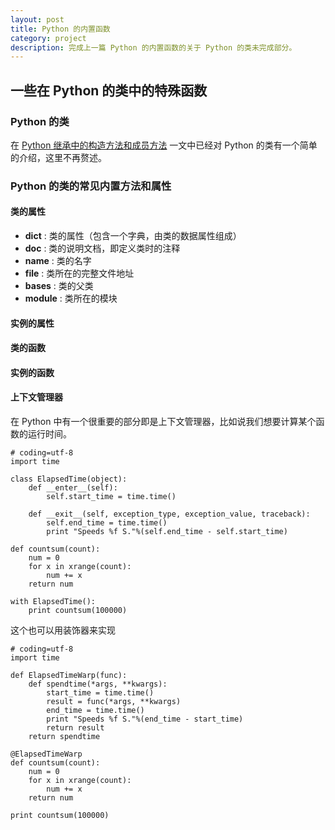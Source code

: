 ```yaml
---
layout: post
title: Python 的内置函数
category: project
description: 完成上一篇 Python 的内置函数的关于 Python 的类未完成部分。
---
```


## 一些在 Python 的类中的特殊函数

### Python 的类

在 [Python 继承中的构造方法和成员方法](https://windard.com/blog/2016/03/01/Method-In-Python-Child) 一文中已经对 Python 的类有一个简单的介绍，这里不再赘述。

### Python 的类的常见内置方法和属性

#### 类的属性

- __dict__  : 类的属性（包含一个字典，由类的数据属性组成）
- __doc__ : 类的说明文档，即定义类时的注释
- __name__ : 类的名字
- __file__ : 类所在的完整文件地址
- __bases__ : 类的父类
- __module__ : 类所在的模块

#### 实例的属性

#### 类的函数

#### 实例的函数

#### 上下文管理器

在 Python 中有一个很重要的部分即是上下文管理器，比如说我们想要计算某个函数的运行时间。

```
# coding=utf-8
import time

class ElapsedTime(object):
	def __enter__(self):
		self.start_time = time.time()

	def __exit__(self, exception_type, exception_value, traceback):
		self.end_time = time.time()
		print "Speeds %f S."%(self.end_time - self.start_time)

def countsum(count):
	num = 0
	for x in xrange(count):
		num += x
	return num

with ElapsedTime():
	print countsum(100000)		
```

这个也可以用装饰器来实现

```
# coding=utf-8
import time

def ElapsedTimeWarp(func):
	def spendtime(*args, **kwargs):
		start_time = time.time()
		result = func(*args, **kwargs)
		end_time = time.time()
		print "Speeds %f S."%(end_time - start_time)
		return result
	return spendtime

@ElapsedTimeWarp
def countsum(count):
	num = 0
	for x in xrange(count):
		num += x
	return num

print countsum(100000)
```